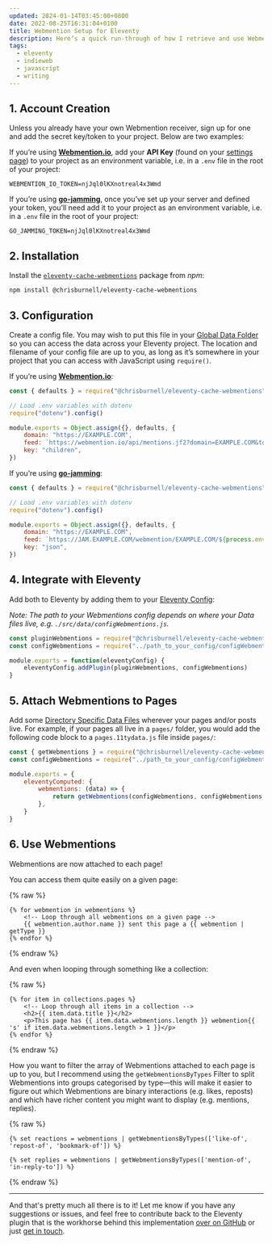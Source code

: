 ```yaml
---
updated: 2024-01-14T03:45:00+0800
date: 2022-08-25T16:31:04+0100
title: Webmention Setup for Eleventy
description: Here’s a quick run-through of how I retrieve and use Webmentions with my Eleventy website.
tags:
  - eleventy
  - indieweb
  - javascript
  - writing
---
```


<h2 id="1">1. Account Creation</h2>

Unless you already have your own Webmention receiver, sign up for one and add the secret key/token to your project. Below are two examples:

If you’re using **[Webmention.io](https://webmention.io/)**, add your **API Key** (found on your [settings page](https://webmention.io/settings)) to your project as an environment variable, i.e. in a `.env` file in the root of your project:

```text
WEBMENTION_IO_TOKEN=njJql0lKXnotreal4x3Wmd
```

If you’re using **[go-jamming](https://git.brainbaking.com/wgroeneveld/go-jamming)**, once you’ve set up your server and defined your token, you’ll need add it to your project as an environment variable, i.e. in a `.env` file in the root of your project:

```text
GO_JAMMING_TOKEN=njJql0lKXnotreal4x3Wmd
```

<h2 id="2">2. Installation</h2>

Install the [`eleventy-cache-webmentions`](/eleventy-cache-webmentions/) package from *npm*:

```bash
npm install @chrisburnell/eleventy-cache-webmentions
```

<h2 id="3">3. Configuration</h2>

Create a config file. You may wish to put this file in your [Global Data Folder](https://www.11ty.dev/docs/data-global/) so you can access the data across your Eleventy project. The location and filename of your config file are up to you, as long as it’s somewhere in your project that you can access with JavaScript using `require()`.

If you’re using **[Webmention.io](https://webmention.io/)**:

```javascript
const { defaults } = require("@chrisburnell/eleventy-cache-webmentions")

// Load .env variables with dotenv
require("dotenv").config()

module.exports = Object.assign({}, defaults, {
	domain: "https://EXAMPLE.COM",
	feed: `https://webmention.io/api/mentions.jf2?domain=EXAMPLE.COM&token=${process.env.WEBMENTION_IO_TOKEN}&per-page=9001`,
	key: "children",
})
```

If you’re using **[go-jamming](https://git.brainbaking.com/wgroeneveld/go-jamming)**:

```javascript
const { defaults } = require("@chrisburnell/eleventy-cache-webmentions")

// Load .env variables with dotenv
require("dotenv").config()

module.exports = Object.assign({}, defaults, {
	domain: "https://EXAMPLE.COM",
	feed: `https://JAM.EXAMPLE.COM/webmention/EXAMPLE.COM/${process.env.GO_JAMMING_TOKEN}`,
	key: "json",
})
```

<h2 id="4">4. Integrate with Eleventy</h2>

Add both to Eleventy by adding them to your [Eleventy Config](https://www.11ty.dev/docs/config/):

*Note: The path to your Webmentions config depends on where your Data files live, e.g. `./src/data/configWebmentions.js`.*

```javascript
const pluginWebmentions = require("@chrisburnell/eleventy-cache-webmentions")
const configWebmentions = require("../path_to_your_config/configWebmentions.js")

module.exports = function(eleventyConfig) {
	eleventyConfig.addPlugin(pluginWebmentions, configWebmentions)
}
```

<h2 id="5">5. Attach Webmentions to Pages</h2>

Add some [Directory Specific Data Files](https://www.11ty.dev/docs/data-template-dir/) wherever your pages and/or posts live. For example, if your pages all live in a `pages/` folder, you would add the following code block to a `pages.11tydata.js` file inside `pages/`:

```javascript
const { getWebmentions } = require("@chrisburnell/eleventy-cache-webmentions")
const configWebmentions = require("../path_to_your_config/configWebmentions.js")

module.exports = {
	eleventyComputed: {
		webmentions: (data) => {
			return getWebmentions(configWebmentions, configWebmentions.domain + data.page.url)
		},
	}
}
```

<h2 id="6">6. Use Webmentions</h2>

Webmentions are now attached to each page!

You can access them quite easily on a given page:

{% raw %}
```twig
{% for webmention in webmentions %}
	<!-- Loop through all webmentions on a given page -->
	{{ webmention.author.name }} sent this page a {{ webmention | getType }}
{% endfor %}
```
{% endraw %}

And even when looping through something like a collection:

{% raw %}
```twig
{% for item in collections.pages %}
	<!-- Loop through all items in a collection -->
	<h2>{{ item.data.title }}</h2>
	<p>This page has {{ item.data.webmentions.length }} webmention{{ 's' if item.data.webmentions.length > 1 }}</p>
{% endfor %}
```
{% endraw %}

How you want to filter the array of Webmentions attached to each page is up to you, but I recommend using the `getWebmentionsByTypes` Filter to split Webmentions into groups categorised by type—this will make it easier to figure out which Webmentions are binary interactions (e.g. likes, reposts) and which have richer content you might want to display (e.g. mentions, replies).

{% raw %}
```twig
{% set reactions = webmentions | getWebmentionsByTypes(['like-of', 'repost-of', 'bookmark-of']) %}

{% set replies = webmentions | getWebmentionsByTypes(['mention-of', 'in-reply-to']) %}
```
{% endraw %}

--------

And that's pretty much all there is to it! Let me know if you have any suggestions or issues, and feel free to contribute back to the Eleventy plugin that is the workhorse behind this implementation [over on GitHub](https://github.com/chrisburnell/eleventy-cache-webmentions) or just [get in touch](/about/#contact).
